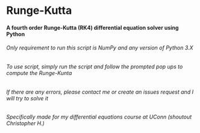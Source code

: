# Runge-Kutta
#### A fourth order Runge-Kutta (RK4) differential equation solver using Python

###### Only requirement to run this script is NumPy and any version of Python 3.X

###### To use script, simply run the script and follow the prompted pop ups to compute the Runge-Kunta

###### If there are any errors, please contact me or create an issues request and I will try to solve it

###### Specifically made for my differential equations course at UConn (shoutout Christopher H.)

